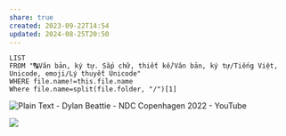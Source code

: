 ```yaml
---
share: true
created: 2023-09-22T14:54
updated: 2024-08-25T20:50
---
```

```dataview
LIST
FROM "🔠Văn bản, ký tự. Sắp chữ, thiết kế/Văn bản, ký tự/Tiếng Việt, Unicode, emoji/Lý thuyết Unicode" 
WHERE file.name!=this.file.name
Where file.name=split(file.folder, "/")[1]
```
![Plain Text - Dylan Beattie - NDC Copenhagen 2022 - YouTube](https://youtu.be/gd5uJ7Nlvvo)

![](https://youtu.be/5OPkGQoPeHk?si=Y2mZenbD8oXLf8fA) 
